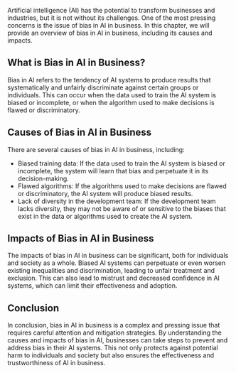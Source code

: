 
Artificial intelligence (AI) has the potential to transform businesses and industries, but it is not without its challenges. One of the most pressing concerns is the issue of bias in AI in business. In this chapter, we will provide an overview of bias in AI in business, including its causes and impacts.

What is Bias in AI in Business?
-------------------------------

Bias in AI refers to the tendency of AI systems to produce results that systematically and unfairly discriminate against certain groups or individuals. This can occur when the data used to train the AI system is biased or incomplete, or when the algorithm used to make decisions is flawed or discriminatory.

Causes of Bias in AI in Business
--------------------------------

There are several causes of bias in AI in business, including:

* Biased training data: If the data used to train the AI system is biased or incomplete, the system will learn that bias and perpetuate it in its decision-making.
* Flawed algorithms: If the algorithms used to make decisions are flawed or discriminatory, the AI system will produce biased results.
* Lack of diversity in the development team: If the development team lacks diversity, they may not be aware of or sensitive to the biases that exist in the data or algorithms used to create the AI system.

Impacts of Bias in AI in Business
---------------------------------

The impacts of bias in AI in business can be significant, both for individuals and society as a whole. Biased AI systems can perpetuate or even worsen existing inequalities and discrimination, leading to unfair treatment and exclusion. This can also lead to mistrust and decreased confidence in AI systems, which can limit their effectiveness and adoption.

Conclusion
----------

In conclusion, bias in AI in business is a complex and pressing issue that requires careful attention and mitigation strategies. By understanding the causes and impacts of bias in AI, businesses can take steps to prevent and address bias in their AI systems. This not only protects against potential harm to individuals and society but also ensures the effectiveness and trustworthiness of AI in business.
